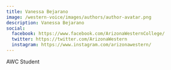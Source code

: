 ```yaml
---
title: Vanessa Bejarano
image: /western-voice/images/authors/author-avatar.png
description: Vanessa Bejarano
social:
  facebook: https://www.facebook.com/ArizonaWesternCollege/
  twitter: https://twitter.com/ArizonaWestern
  instagram: https://www.instagram.com/arizonawestern/
---
```


AWC Student